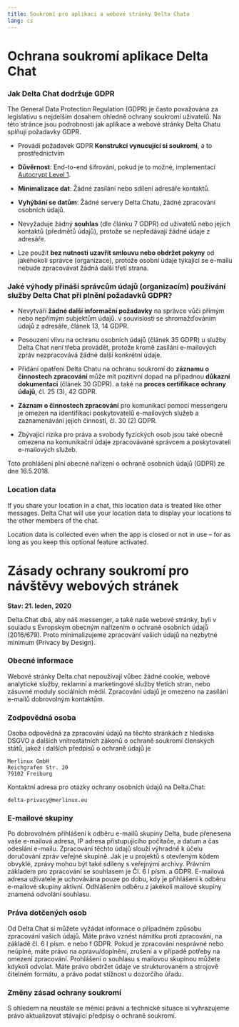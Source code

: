 ```yaml
---
title: Soukromí pro aplikaci a webové stránky Delta Chatu
lang: cs
---
```


# Ochrana soukromí aplikace Delta Chat 

### Jak Delta Chat dodržuje GDPR

The General Data Protection Regulation (GDPR) je často považována 
za legislativu s nejdelším dosahem ohledně ochrany soukromí uživatelů. 
Na této stránce jsou podrobnosti jak aplikace a webové stránky Delta Chatu 
splňují požadavky GDPR. 

- Provádí požadavek GDPR **Konstrukcí vynucující si soukromí**, a to prostřednictvím

 - **Důvěrnost**: End-to-end šifrování, pokud je to možné, implementací [Autocrypt
Level 1](https://autocrypt.org).

  - **Minimalizace dat**: Žádné zasílání nebo sdílení adresáře kontaktů.

  - **Vyhýbání se datům**: Žádné servery Delta Chatu, žádné zpracování osobních údajů.

- Nevyžaduje žádný **souhlas** (dle článku 7 GDPR) od uživatelů nebo jejich kontaktů (předmětů údajů), protože se nepředávají žádné údaje z adresáře.

- Lze použít **bez nutnosti uzavřít smlouvu nebo obdržet pokyny** od jakéhokoli správce (organizace), protože osobní údaje týkající se e-mailu nebude zpracovávat žádná další třetí strana. 


### Jaké výhody přináší správcům údajů (organizacím) používání služby Delta Chat při plnění požadavků GDPR?

- Nevytváří **žádné další informační požadavky** na správce vůči přímým nebo nepřímým subjektům údajů. 
v souvislosti se shromažďováním údajů z adresáře, článek 13, 14 GDPR.

- Posouzení vlivu na ochranu osobních údajů (článek 35 GDPR) u služby Delta Chat není třeba provádět, protože kromě zasílání e-mailových zpráv nezpracovává žádné další konkrétní údaje.

- Přidání opatření Delta Chatu na ochranu soukromí do 
**záznamu o činnostech zpracování** může mít pozitivní dopad 
na případnou **důkazní dokumentaci** (článek 30 GDPR). 
a také na **proces certifikace ochrany údajů**, čl. 25 (3), 42 GDPR.

- **Záznam o činnostech zpracování** pro komunikací pomocí messengeru je
omezen na identifikaci poskytovatelů e-mailových služeb a zaznamenávání jejich činností, čl. 30 (2) GDPR.

- Zbývající rizika pro práva a svobody fyzických osob 
jsou také obecně omezena na komunikační údaje 
zpracovávané správcem a poskytovateli e-mailových služeb.



Toto prohlášení plní obecné nařízení o ochraně osobních údajů (GDPR) ze dne 16.5.2018.


### Location data

If you share your location in a chat,
this location data is treated like other messages.
Delta Chat will use your location data to display your locations
to the other members of the chat.

Location data is collected even when the app is closed or not in use
– for as long as you keep this optional feature activated.


# Zásady ochrany soukromí pro návštěvy webových stránek

**Stav: 21. leden, 2020**

Delta.Chat dbá, aby náš messenger, a také naše webové stránky, byli v souladu 
s Evropským obecným nařízením o ochraně osobních údajů (2016/679). 
Proto minimalizujeme zpracování vašich údajů na nezbytné minimum
(Privacy by Design).

### Obecné informace

Webové stránky Delta.chat nepoužívají vůbec žádné cookie, webové analytické 
služby, reklamní a marketingové služby třetích stran, nebo zásuvné moduly 
sociálních médií. Zpracování údajů je omezeno na zasílání e-mailů dobrovolným
kontaktům.

### Zodpovědná osoba

Osoba odpovědná za zpracování údajů na těchto stránkách z hlediska
DSGVO a dalších vnitrostátních zákonů o ochraně soukromí členských států, jakož i
dalších předpisů o ochraně údajů je

	Merlinux GmbH
	Reichgrafen Str. 20 
	79102 Freiburg

Kontaktní adresa pro otázky ochrany osobních údajů na Delta.Chat:

	delta-privacy@merlinux.eu

### E-mailové skupiny

Po dobrovolném přihlášení k odběru e-mailů skupiny Delta, bude přenesena
vaše e-mailová adresa, IP adresa přistupujícího počítače, a datum a čas odeslání
e-mailu. Zpracování těchto údajů slouží výhradně k účelu doručování zpráv
veřejné skupině. Jak je u projektů s otevřeným kódem obvyklé, zprávy mohou
být také sdíleny s veřejnými archivy. Právním základem pro zpracování se souhlasem
je Čl. 6 I písm. a GDPR. E-mailová adresa uživatele je uchovávána pouze po dobu,
kdy je přihlášení k odběru e-mailové skupiny aktivní. Odhlášením odběru z jakékoli
mailové skupiny znamená odvolání souhlasu.

### Práva dotčených osob

Od Delta.Chat si můžete vyžádat informace o případném způsobu zpracování 
vašich údajů. Máte právo vznést námitku proti zpracování, na základě čl. 6 I písm. e 
nebo f GDPR. Pokud je zpracování nesprávné nebo neúplné, máte právo na
opravu/doplnění, zrušení a v případě potřeby na omezení zpracování. 
Prohlášení o souhlasu s mailovou skupinou můžete kdykoli odvolat. 
Máte právo obdržet údaje ve strukturovaném a strojově čitelném formátu, a 
právo podat stížnost u dozorčího úřadu.

### Změny zásad ochrany soukromí

S ohledem na neustále se měnící právní a technické situace si
vyhrazujeme právo aktualizovat stávající předpisy o ochraně soukromí.



